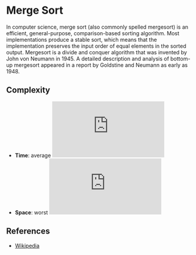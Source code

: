 # Merge Sort
In computer science, merge sort (also commonly spelled mergesort) is an efficient, general-purpose, comparison-based sorting algorithm. Most implementations produce a stable sort, which means that the implementation preserves the input order of equal elements in the sorted output. Mergesort is a divide and conquer algorithm that was invented by John von Neumann in 1945. A detailed description and analysis of bottom-up mergesort appeared in a report by Goldstine and Neumann as early as 1948.

## Complexity
* **Time**: average ![](https://latex.codecogs.com/svg.latex?O(n\,log\,n))
* **Space**: worst ![](https://latex.codecogs.com/svg.latex?O(n))

## References
* [Wikipedia](https://en.wikipedia.org/wiki/Merge_sort)